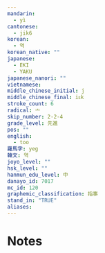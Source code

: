 ```yaml
---
mandarin:
  - yì
cantonese:
  - jik6
korean:
  - 역
korean_native: ""
japanese:
  - EKI
  - YAKU
japanese_nanori: ""
vietnamese:
middle_chinese_initial: j
middle_chinese_final: iᴇk
stroke_count: 6
radical: 亠
skip_number: 2-2-4
grade_level: 先進
pos: ""
english:
  - too
羅馬字: yeg
韓文: 역
joyo_level: ""
hsk_level: ""
hanmun_edu_level: 中
danayo_id: 7017
mc_id: 120
graphemic_classification: 指事
stand_in: "TRUE"
aliases:
---
```


# Notes
